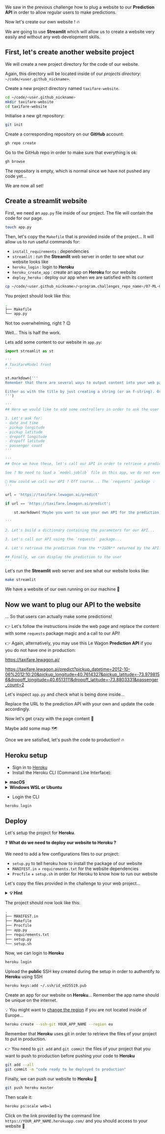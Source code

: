 
[//]: # ( challenge tech stack: streamlit )

[//]: # ( challenge instructions )

We saw in the previous challenge how to plug a website to our **Prediction API** in order to allow regular users to make predictions.

Now let's create our own website ! 🔥

We are going to use **Streamlit** which will allow us to create a website very easily and without any web development skills.

## First, let's create another website project

We will create a new project directory for the code of our website.

Again, this directory will be located inside of our *projects directory*: `~/code/<user.github_nickname>`.

Create a new project directory named `taxifare-website`.

```bash
cd ~/code/<user.github_nickname>
mkdir taxifare-website
cd taxifare-website
```

Initialise a new git repository:

```bash
git init
```

Create a corresponding repository on our **GitHub** account:

``` bash
gh repo create
```

Go to the GitHub repo in order to make sure that everything is ok:

``` bash
gh browse
```

The repository is empty, which is normal since we have not pushed any code yet...

We are now all set!

## Create a streamlit website

First, we need an `app.py` file inside of our project. The file will contain the code for our page.

``` bash
touch app.py
```

Then, let's copy the `Makefile` that is provided inside of the project... It will allow us to run useful commands for:
- `install_requirements` : dependencies
- `streamlit` : run the **Streamlit** web server in order to see what our website looks like
- `heroku_login` : login to **Heroku**
- `heroku_create_app` : create an app on **Heroku** for our website
- `deploy_heroku` : deploy our app when we are satisfied with its content

``` bash
cp ~/code/<user.github_nickname>/<program.challenges_repo_name>/07-ML-Ops/05-User-interface/02-Taxifare-website/app/Makefile ~/code/<user.github_nickname>/taxifare-website/
```

You project should look like this:

``` bash
.
├── Makefile
└── app.py
```

Not too overwhelming, right ? 😉

Well... This is half the work.

Lets add some content to our website in `app.py`:

``` python
import streamlit as st

'''
# TaxiFareModel front
'''

st.markdown('''
Remember that there are several ways to output content into your web page...

Either as with the title by just creating a string (or an f-string). Or as with this paragraph using the `st.` functions
''')

'''
## Here we would like to add some controllers in order to ask the user to select the parameters of the ride

1. Let's ask for:
- date and time
- pickup longitude
- pickup latitude
- dropoff longitude
- dropoff latitude
- passenger count
'''

'''
## Once we have these, let's call our API in order to retrieve a prediction

See ? No need to load a `model.joblib` file in this app, we do not even need to know anything about Data Science in order to retrieve a prediction...

🤔 How could we call our API ? Off course... The `requests` package 💡
'''

url = 'https://taxifare.lewagon.ai/predict'

if url == 'https://taxifare.lewagon.ai/predict':

    st.markdown('Maybe you want to use your own API for the prediction, not the one provided by Le Wagon...')

'''

2. Let's build a dictionary containing the parameters for our API...

3. Let's call our API using the `requests` package...

4. Let's retrieve the prediction from the **JSON** returned by the API...

## Finally, we can display the prediction to the user
'''
```

Let's run the **Streamlit** web server and see what our website looks like:

``` bash
make streamlit
```

We have a website of our own running on our machine 🎉

## Now we want to plug our API to the website

... So that users can actually make some predictions!

👉 Let's follow the instructions inside the web page and replace the content with some `requests` package magic and a call to our API!

👉 Again, alternatively, you may use this Le Wagon **Prediction API** if you you do not have one in production:

https://taxifare.lewagon.ai/

https://taxifare.lewagon.ai/predict?pickup_datetime=2012-10-06%2012:10:20&pickup_longitude=40.7614327&pickup_latitude=-73.9798156&dropoff_longitude=40.6513111&dropoff_latitude=-73.8803331&passenger_count=2

Let's inspect `app.py` and check what is being done inside...

Replace the URL to the prediction API with your own and update the code accordingly.

Now let's get crazy with the page content 🎉

Maybe add some map 🗺

Once we are satisfied, let's push the code to production! 🔥

## Heroku setup

- Sign in to [Heroku](https://signup.heroku.com/)
- Install the Heroku CLI (Command Line Interface):

<details>
  <summary markdown='span'><strong> macOS </strong></summary>

  ``` bash
  brew tap heroku/brew && brew install heroku
  ```

</details>
<details>
  <summary markdown='span'><strong> Windows WSL or Ubuntu </strong></summary>

  ``` bash
  curl https://cli-assets.heroku.com/install.sh | sh
  ```
</details>

- Login the CLI

```bash
heroku login
```

## Deploy

Let's setup the project for **Heroku**.

❓ **What do we need to deploy our website to Heroku ?**

We need to add a few configurations files to our project:
- `setup.py` to tell heroku how to install the package of our website
- `MANIFEST.in` + `requirements.txt` for the website dependencies
- `Procfile` + `setup.sh` in order for Heroku to know how to run our website

Let's copy the files provided in the challenge to your web project...

<details>
  <summary markdown='span'><strong> 💡 Hint </strong></summary>

``` bash
cp ~/code/<user.github_nickname>/<program.challenges_repo_name>/07-ML-Ops/05-User-interface/02-Taxifare-website/app/setup.py ~/code/<user.github_nickname>/taxifare-website
cp ~/code/<user.github_nickname>/<program.challenges_repo_name>/07-ML-Ops/05-User-interface/02-Taxifare-website/app/MANIFEST.in ~/code/<user.github_nickname>/taxifare-website
cp ~/code/<user.github_nickname>/<program.challenges_repo_name>/07-ML-Ops/05-User-interface/02-Taxifare-website/app/requirements.txt ~/code/<user.github_nickname>/taxifare-website
cp ~/code/<user.github_nickname>/<program.challenges_repo_name>/07-ML-Ops/05-User-interface/02-Taxifare-website/app/Procfile ~/code/<user.github_nickname>/taxifare-website
cp ~/code/<user.github_nickname>/<program.challenges_repo_name>/07-ML-Ops/05-User-interface/02-Taxifare-website/app/setup.sh ~/code/<user.github_nickname>/taxifare-website
```

</details>

The project should now look like this:

``` bash
.
├── MANIFEST.in
├── Makefile
├── Procfile
├── app.py
├── requirements.txt
├── setup.py
└── setup.sh
```

Now, we can login to **Heroku**

``` bash
heroku login
```

Upload the **public** SSH key created during the setup in order to authentify to **Heroku** using SSH

``` bash
heroku keys:add ~/.ssh/id_ed25519.pub
```

Create an app for our website on **Heroku**... Remember the app name should be unique on the internet.

💡 You might want to [change the region](https://devcenter.heroku.com/articles/regions) if you are not located inside of Europe...

```bash
heroku create --ssh-git YOUR_APP_NAME --region eu
```

Remember that **Heroku** uses git in order to retrieve the files of your project to put in production.

👉 You need to `git add` and `git commit` the files of your project that you want to push to production before pushing your code to **Heroku**

``` bash
git add --all
git commit -m "code ready to be deployed to production"
```

Finally, we can push our website to **Heroku** 🚀

```bash
git push heroku master
```

Then scale it:

```bash
heroku ps:scale web=1
```

Click on the link provided by the command line `https://YOUR_APP_NAME.herokuapp.com/` and you should access to your website 🎉
